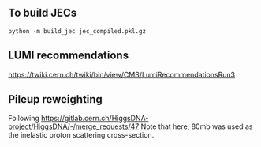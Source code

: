## To build JECs

```
python -m build_jec jec_compiled.pkl.gz
```

## LUMI recommendations

https://twiki.cern.ch/twiki/bin/view/CMS/LumiRecommendationsRun3

## Pileup reweighting

Following https://gitlab.cern.ch/HiggsDNA-project/HiggsDNA/-/merge_requests/47
Note that here, 80mb was used as the inelastic proton scattering cross-section.
